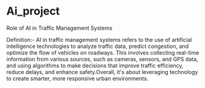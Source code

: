 # Ai_project

Role of AI in Traffic Management Systems

Definition:- AI in traffic management systems refers to the use of artificial intelligence technologies to analyze traffic data, predict congestion, and optimize the flow of vehicles on roadways. This involves collecting real-time information from various sources, such as cameras, sensors, and GPS data, and using algorithms to make decisions that improve traffic efficiency, reduce delays, and enhance safety.Overall, it's about leveraging technology to create smarter, more responsive urban environments.
